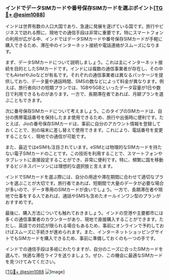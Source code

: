### インドでデータSIMカードや番号保存SIMカードを選ぶポイント[[TG💪+ @esim1088](https://t.me/s/esim1088)]

インドは世界有数の人口大国であり、急速に発展を遂げている国です。旅行やビジネスで訪れる際に、現地での通信手段は非常に重要です。特にスマートフォンの利用が広がる中、インドではデータSIMカードや番号保存SIMカードが手軽に購入できるため、滞在中のインターネット接続や電話連絡がスムーズになります。

まず、データSIMカードについて説明しましょう。これは主にインターネット接続を目的としたSIMカードです。インドには複数の通信事業者が存在し、その中でもAirtelやJioなどが有名です。それぞれの通信事業者は異なるパッケージを提供しており、データ量や通話時間、SMSの数などによって料金が異なります。例えば、旅行者向けの短期プランでは、1GBや5GBといったデータ容量が1日や数日で利用できるものがあります。一方で、長期滞在者であれば、月額プランを選ぶこともできます。

次に番号保存SIMカードについて考えましょう。このタイプのSIMカードは、自分の携帯電話番号を保持したまま使用できるため、旅行や出張時に便利です。たとえば、Jioの番号保存SIMカードは、事前に自分のアカウント情報を登録しておくことで、別の端末に差し替えて使用できます。これにより、電話番号を変更することなく、現地での通信が可能です。

また、最近ではeSIMも注目されています。eSIMとは物理的なSIMカードを持たない電子SIMカードのことです。この技術を利用することで、スマートフォンやタブレットに直接設定することができ、非常に便利です。特に、頻繁に国を移動するビジネスパーソンには理想的な選択肢と言えます。

インドでSIMカードを選ぶ際には、自分の用途や滞在期間に合わせて適切なプランを選ぶことが大切です。旅行者であれば、短期間で大量のデータが必要な場合が多いので、データ専用のSIMカードが良いでしょう。一方で、長期滞在者や現地で仕事をする人であれば、通話やSMSも含めたオールインワン型のプランがおすすめです。

最後に、購入方法についても触れておきましょう。インドの空港や主要都市には多くの通信事業者のカウンターがあり、現地で直接購入することができます。ただし、英語での対応が限られる場合もあるため、事前にオンラインで予約しておけばスムーズに手続きが進められます。また、インターネットショッピングサイトでもSIMカードを購入できるため、事前に準備しておくのも一つの手です。

インドでの通信手段は多岐にわたりますが、自分のニーズに合ったSIMカードを選んで、快適な滞在ライフを送りましょう。ぜひ、この機会に最適なSIMカードを見つけてみてください。

[[TG💪+ @esim1088](https://t.me/s/esim1088) ![Image](https://i.postimg.cc/Y0z9fWf4/image.png)]